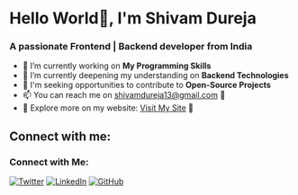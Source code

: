    # Hello World👋, I'm Shivam Dureja
### A passionate Frontend | Backend developer from India


- 🔭 I’m currently working on **My Programming Skills**
- 🌱 I’m currently deepening my understanding on **Backend Technologies** 
- 👯 I'm seeking opportunities to contribute to **Open-Source Projects** 
- 📫 You can reach me on shivamdureja13@gmail.com 🚀
- 🔗 Explore more on my website: [Visit My Site](https://shivamdureja.netlify.app/) 🌟

## Connect with me:


### Connect with Me:

[![Twitter](https://icons8.com/icon/13963/twitter)](https://twitter.com/yourusername)
[![LinkedIn](path/to/linkedin-icon.svg)](https://www.linkedin.com/in/yourusername/)
[![GitHub](path/to/github-icon.svg)](https://github.com/yourusername)


